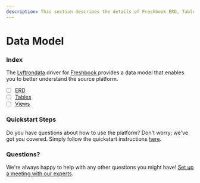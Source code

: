 ```yaml
---
description: This section describes the details of Freshbook ERD, Tables, and Views.
---
```


# Data Model

### Index

The  [Lyftrondata](https://www.lyftrondata.com/) driver for [Freshbook](https://www.lyftrondata.com/integration/freshbook/)[ ](https://www.lyftrondata.com/integration/freshbook/)provides a data model that enables you to better understand the source platform.

* [ ] [ERD](../../../finance-analytics/freshbook/data-model/erd.md)
* [ ] [Tables](../../../finance-analytics/freshbook/data-model/tables.md)
* [ ] [Views](../../../finance-analytics/freshbook/data-model/views.md)

### Quickstart Steps

Do you have questions about how to use the platform? Don't worry; we've got you covered. Simply follow the quickstart instructions [here](../../../../quickstart-steps.md).

### Questions? <a href="#questions" id="questions"></a>

We're always happy to help with any other questions you might have! [Set up a meeting with our experts](https://www.lyftrondata.com/book-a-meeting/).

